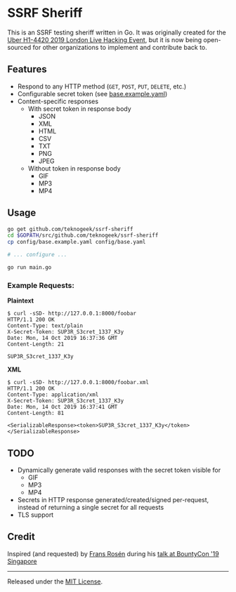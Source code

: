 # SSRF Sheriff

This is an SSRF testing sheriff written in Go. It was originally created for the [Uber H1-4420 2019 London Live Hacking Event](https://www.hackerone.com/blog/london-called-hackers-answered-recapping-h1-4420), but it is now being open-sourced for other organizations to implement and contribute back to.


## Features

- Respond to any HTTP method (`GET`, `POST`, `PUT`, `DELETE`, etc.)
- Configurable secret token (see [base.example.yaml](config/base.example.yaml))
- Content-specific responses
  - With secret token in response body
    - JSON
    - XML
    - HTML
    - CSV
    - TXT
    - PNG
    - JPEG
  - Without token in response body
    - GIF
    - MP3
    - MP4

## Usage

```bash
go get github.com/teknogeek/ssrf-sheriff
cd $GOPATH/src/github.com/teknogeek/ssrf-sheriff
cp config/base.example.yaml config/base.yaml

# ... configure ...

go run main.go
```

### Example Requests:

**Plaintext**
```
$ curl -sSD- http://127.0.0.1:8000/foobar
HTTP/1.1 200 OK
Content-Type: text/plain
X-Secret-Token: SUP3R_S3cret_1337_K3y
Date: Mon, 14 Oct 2019 16:37:36 GMT
Content-Length: 21

SUP3R_S3cret_1337_K3y
```

**XML**
```
$ curl -sSD- http://127.0.0.1:8000/foobar.xml
HTTP/1.1 200 OK
Content-Type: application/xml
X-Secret-Token: SUP3R_S3cret_1337_K3y
Date: Mon, 14 Oct 2019 16:37:41 GMT
Content-Length: 81

<SerializableResponse><token>SUP3R_S3cret_1337_K3y</token></SerializableResponse>
```

## TODO

- Dynamically generate valid responses with the secret token visible for
  - GIF
  - MP3
  - MP4
- Secrets in HTTP response generated/created/signed per-request, instead of returning a single secret for all requests
- TLS support

## Credit

Inspired (and requested) by [Frans Rosén](https://twitter.com/fransrosen) during his [talk at BountyCon '19 Singapore](https://speakerdeck.com/fransrosen/live-hacking-like-a-mvh-a-walkthrough-on-methodology-and-strategies-to-win-big?slide=49)


-----

Released under the [MIT License](LICENSE.txt).


